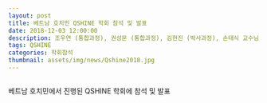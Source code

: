 ```yaml
---
layout: post
title: 베트남 호치민 QSHINE 학회 참석 및 발표
date: 2018-12-03 12:00:00
description: 조우연 (통합과정), 권성문 (통합과정), 김현진 (박사과정), 손태식 교수님
tags: QSHINE
categories: 학회참석
thumbnail: assets/img/news/Qshine2018.jpg
---
```


<img class="img-responsive img-centered" src="img/news/Qshine2018.jpg" alt="">
<p>베트남 호치민에서 진행된 QSHINE 학회에 참석 및 발표</p>
